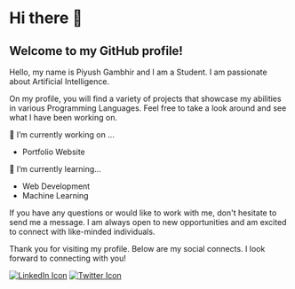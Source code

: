 # Hi there 👋

<!--
**Piyush-Gambhir/Piyush-Gambhir** is a ✨ _special_ ✨ repository because its `README.md` (this file) appears on your GitHub profile.

Here are some ideas to get you started:

- 🔭 I’m currently working on ...
- 🌱 I’m currently learning ...
- 👯 I’m looking to collaborate on ...
- 🤔 I’m looking for help with ...
- 💬 Ask me about ...
- 📫 How to reach me: ...
- 😄 Pronouns: ...
- ⚡ Fun fact: ...
-->

## Welcome to my GitHub profile!
Hello, my name is Piyush Gambhir and I am a Student. I am passionate about Artificial Intelligence.

On my profile, you will find a variety of projects that showcase my abilities in various Programming Languages. Feel free to take a look around and see what I have been working on.

🔭 I’m currently working on ...
- Portfolio Website

🌱 I’m currently learning...
- Web Development
- Machine Learning

If you have any questions or would like to work with me, don't hesitate to send me a message. I am always open to new opportunities and am excited to connect with like-minded individuals.

Thank you for visiting my profile. Below are my social connects. I look forward to connecting with you!

[![LinkedIn Icon](https://img.shields.io/badge/LinkedIn-0077B5?style=for-the-badge&logo=linkedin&logoColor=white)](https://www.linkedin.com/in/gambhirpiyush/)
[![Twitter Icon](https://img.shields.io/badge/Twitter-1DA1F2?style=for-the-badge&logo=twitter&logoColor=white)](https://twitter.com/_piyushgambhir)
 


